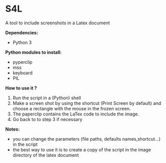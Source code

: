 # S4L
A tool to include screenshots in a Latex document

**Dependencies:**
*  Python 3

**Python modules to install:**
* pyperclip
* mss
* keyboard 
* PIL 

**How to use it ?**
1. Run the script in a (Python) shell 
2. Make a screen shot by using the shortcut (Print Screen by default) and choose a rectangle with the mouse in the frozen screen.
3. The paperclip contains the LaTex code to include the image.
4. Go back to to step 3 if necessary


**Notes:**
* you can change the parameters (file paths, defaults names,shortcut...) in the script
* the best way to use it is to create a copy of the script in the image directory of the latex document
